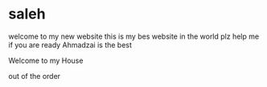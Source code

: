 # saleh


welcome to my new website
this is my bes website in the world
plz help me if you are ready
 Ahmadzai is the best 

 Welcome to my House

 out of the order